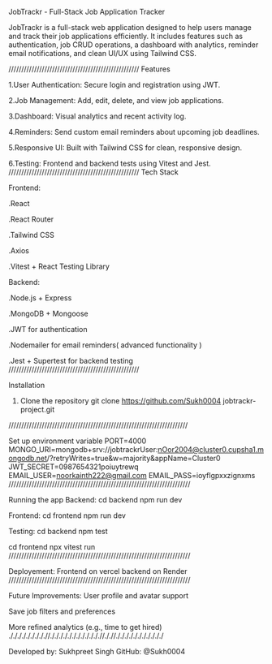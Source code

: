 JobTrackr - Full-Stack Job Application Tracker

JobTrackr is a full-stack web application designed to help users manage and track their job applications efficiently. It includes features such as authentication, job CRUD operations, a dashboard with analytics, reminder email notifications, and clean UI/UX using Tailwind CSS.

///////////////////////////////////////////////////
Features

1.User Authentication: Secure login and registration using JWT.

2.Job Management: Add, edit, delete, and view job applications.

3.Dashboard: Visual analytics and recent activity log.

4.Reminders: Send custom email reminders about upcoming job deadlines.

5.Responsive UI: Built with Tailwind CSS for clean, responsive design.

6.Testing: Frontend and backend tests using Vitest and Jest.
///////////////////////////////////////////////////
Tech Stack

Frontend:

.React

.React Router

.Tailwind CSS

.Axios

.Vitest + React Testing Library

Backend:

.Node.js + Express

.MongoDB + Mongoose

.JWT for authentication

.Nodemailer for email reminders( advanced functionality )

.Jest + Supertest for backend testing
///////////////////////////////////////////////////

Installation
1. Clone the repository
   git clone https://github.com/Sukh0004 jobtrackr-project.git
   
//////////////////////////////////////////////////////////////////////   


Set up environment variable
PORT=4000
MONGO_URI=mongodb+srv://jobtrackrUser:nOor2004@cluster0.cupsha1.mongodb.net/?retryWrites=true&w=majority&appName=Cluster0
JWT_SECRET=0987654321poiuytrewq
EMAIL_USER=noorkainth222@gmail.com
EMAIL_PASS=ioyflgpxxzignxms
///////////////////////////////////////////////////////////////////////

Running the app
Backend:
cd backend
npm run dev

Frontend:
cd frontend
npm run dev

Testing:
cd backend
npm test

cd frontend
npx vitest run
///////////////////////////////////////////////////////////////////////

Deployement:
Frontend on vercel
backend on Render
///////////////////////////////////////////////////////////////////////

Future Improvements:
User profile and avatar support

Save job filters and preferences

More refined analytics (e.g., time to get hired)
./././././././././/././././././././././././/././/./././././././././././


Developed by:
Sukhpreet Singh
GitHub: @Sukh0004



